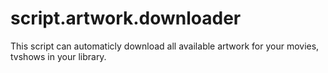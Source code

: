 # script.artwork.downloader
This script can automaticly download all available artwork for your movies,  tvshows in your library.
